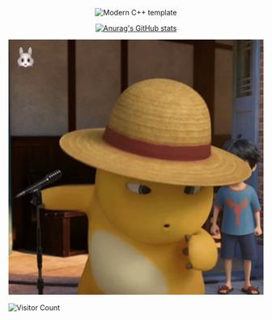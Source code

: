 <div id="title" align=center>

![Modern C++ template][github-sub-title:img]

[![Anurag's GitHub stats](https://github-readme-stats.vercel.app/api?username=YunsenXing&show_icons=true&theme=gruvbox)](https://b23.tv/iEJTnPp)

</div>

![头像](image/photo.gif)


![Visitor Count](https://profile-counter.glitch.me/YunsenXing/count.svg)

[github-sub-title:img]: https://readme-typing-svg.herokuapp.com?font=Segoe+Script&center=true&lines=Xing_Yunsen